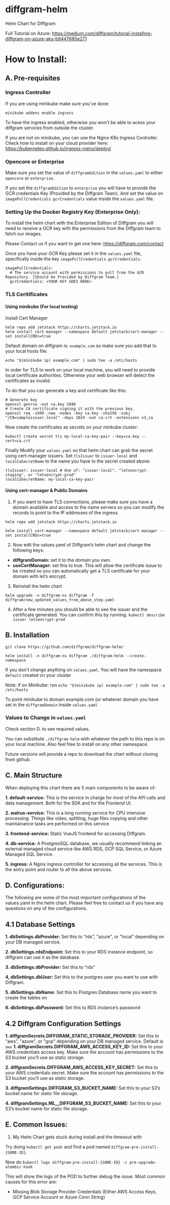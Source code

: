# diffgram-helm
Helm Chart for DIffgram


Full Tutorial on Azure: https://medium.com/diffgram/tutorial-installing-diffgram-on-azure-aks-b9447685e271

# How to Install: 

## A. Pre-requisites

### Ingress Controller
If you are using minikube make sure you've done:

`minikube addons enable ingress`

To have the ingress enabled, otherwise you won't be able to acess your diffgram services from outside the cluster.

If you are not on minikube, you can use the Nginx K8s Ingress Controller. Check how to install on your cloud provider here: https://kubernetes.github.io/ingress-nginx/deploy/

### Opencore or Enterprise

Make sure you set the value of  `diffgramEdition` in the `values.yaml` to either `opencore`
or `enterprise`.

If you set the `diffgramEdition` to `enterprise` you will have to provide the GCR credentials 
Key (Provided by the Diffgram Team). And set the value on `imagePullCredentials.gcrCredentials` value inside the `values.yaml` file.
### Setting Up the Docker Registry Key (Enterprise Only):

To install the helm chart with the Enterprise Edition of Diffgram you will need to receive a GCR key with the permissions from
the Diffgram team to fetch our images.

Please Contact us if you want  to get one here:  https://diffgram.com/contact

Once you have your GCR Key please set it in the `values.yaml` file, specifically inside the
key `imagePullCredentials.gcrCredentials`.


```
imagePullCredentials:
  # The service account with permissions to pull from the GCR Repository. [Should be Provided by Diffgram Team.]
  gcrCredentials: <YOUR KEY GOES HERE>
```



### TLS Ceritificates
#### Using minikube (For local testing) 
Install Cert Manager
```
helm repo add jetstack https://charts.jetstack.io
helm install cert-manager --namespace default jetstack/cert-manager --set installCRDs=true
```


Default domain on diffgram is: `example.com` so make sure you add that to your local hosts file:

`echo "$(minikube ip) example.com" | sudo tee -a /etc/hosts`

In order for TLS to work on your local machine, you will need to provide local certificate authorities.
Otherwise your web browser will detect the certificates as invalid.

To do that you can generate a key and certificate like this:
```
# Generate key
openssl genrsa -out ca.key 2048
# Create CA certificate signing it with the previous key.
openssl req -x509 -new -nodes -key ca.key -sha256 -subj "/CN=sampleissuer.local" -days 1024 -out ca.crt -extensions v3_ca
```
Now create the certificates as secrets on your minkube cluster:
```angular2html
kubectl create secret tls my-local-ca-key-pair --key=ca.key --cert=ca.crt
```
Finally Modify your `values.yaml` so that helm chart can grab the secret using cert-manager
issuers. Set `tlsIssuer` to `issuer-local` and `localCaSecretName` to the name you have to the secret created above:

```angular2html
tlsIssuer: issuer-local # One of: "issuer-local", "letsencrypt-staging", or "letsencrypt-prod"
localCaSecretName: my-local-ca-key-pair

```


#### Using cert-manager & Public Domains           

1. If you want to have TLS connections, please make sure you have a domain available and access to the name servers so you can modify the records to point to the IP addresses of the ingress.

`helm repo add jetstack https://charts.jetstack.io`

`helm install cert-manager --namespace default jetstack/cert-manager --set installCRDs=true`

2. Now edit the values.yaml of Diffgram’s helm chart and change the following keys:
 - **diffgramDomain:** set it to the domain you own.
 - **useCertManager:** set this to true. This will allow the certificate issue to be created so you can automatically get a TLS certificate for your domain with let’s encrypt.

3. Reinstall the helm chart


`helm upgrade -n diffgram-ns diffgram -f diffgram/new_updated_values_from_above_step.yaml`

4. After a few minutes you should be able to see the issuer and the certificate generated. You can confirm this by running:
`kubectl describe issuer letsencrypt-prod`

## B. Installation
`git clone https://github.com/diffgram/diffgram-helm/`

`helm install -n diffgram-ns diffgram ./diffgram-helm --create-namespace`

If you don't change anything on `values.yaml`. You will have the namespace `default` created on your cluster

Note: if on Minikube: run `echo "$(minikube ip) example.com" | sudo tee -a /etc/hosts`

To point minikube to domain example.com (or whatever domain you have set in the `diffgramDomain` inside `values.yaml`

### Values to Change in `values.yaml`
Check section D. to see required values.



You can substitute `./diffgram-helm` with whatever the path to this repo is on your local machine. Also feel free to install on any other namespace.

Future versions will provide a repo to download the chart without cloning from github.

## C. Main Structure
When deploying this chart there are 5 main components to be aware of:

**1. default-service:** This is the service in charge for most of the API calls and data management. Both for the SDK and for the Frontend UI.

**2. walrus-service:** This is a long running service for CPU intensive processing. Things like video, splitting, huge files copying and other maintainance tasks are performed on this service

**3. frontend-service:** Static VueJS frontend for accessing Diffgram.

**4. db-service:** A PostgresSQL database, we usually recommend linking an external managed cloud service like AWS RDS, GCP SQL Service, or Azure Managed SQL Service.

**5. ingress:** A Nginx ingress controller for accessing all the services. This is the entry point and router to all the above services.


## D. Configurations:
The following are some of the most important configurations of the values.yaml in the helm chart. Please feel free to contact us if you have any questions on any of the configurations.
## 4.1 Database Settings
**1. dbSettings.dbProvider:** Set this to “rds”, "azure", or "local" depending on your DB managed service.

**2. dbSettings.rdsEndpoint:** Set this to your RDS instance endpoint, so diffgram can use it as the database.

**3. dbSettings.dbProvider:** Set this to “rds”

**4, dbSettings.dbUser:** Set this to the postgres user you want to use with Diffgram.

**5. dbSettings.dbName:** Set this to Postgres Database name you want to create the tables on

**6. dbSettings.dbPassword:** Set this to RDS instance’s password

## 4.2 Diffgram Configuration Settings
**1. diffgramSecrets.DIFFGRAM_STATIC_STORAGE_PROVIDER:** Set this to “aws”, "azure", or "gcp" depending on your DB managed service. Default is `aws`
**1. diffgramSecrets.DIFFGRAM_AWS_ACCESS_KEY_ID:** Set this to your AWS credentials access key. Make sure the account has permissions to the S3 bucket you’ll use as static storage.

**2. diffgramSecrets.DIFFGRAM_AWS_ACCESS_KEY_SECRET:** Set this to your AWS credentials secret. Make sure the account has permissions to the S3 bucket you’ll use as static storage.

**3. diffgramSettings.DIFFGRAM_S3_BUCKET_NAME:** Set this to your S3’s bucket name for static file storage.

**4. diffgramSettings.ML__DIFFGRAM_S3_BUCKET_NAME:** Set this to your S3’s bucket name for static file storage.

## E. Common Issues:

1. My Helm Chart gets stuck during install and the timesout with 

Try doing `kubectl get pods` and find a pod named `diffgram-pre-install-{SOME-ID}`.

Now do `kubectl logs diffgram-pre-install-{SOME-ID} -c pre-upgrade-alembic-hook`

This will show the logs of the POD to further debug the issue. Most common causes for this error are:

- Missing Blob Storage Provider Credentials (Either AWS Access Keys, GCP Service Account or Azure Conn String)


